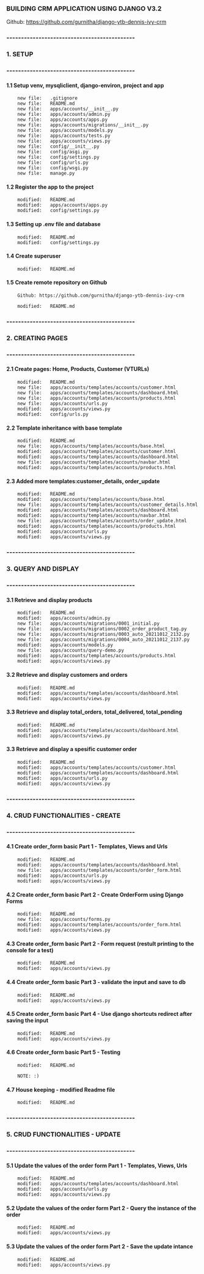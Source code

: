 ### BUILDING CRM APPLICATION USING DJANGO V3.2

Github: https://github.com/gurnitha/django-ytb-dennis-ivy-crm


### --------------------------------------------
### 1. SETUP
### --------------------------------------------


#### 1.1 Setup venv, mysqliclient, django-environ, project and app

        new file:   .gitignore
        new file:   README.md
        new file:   apps/accounts/__init__.py
        new file:   apps/accounts/admin.py
        new file:   apps/accounts/apps.py
        new file:   apps/accounts/migrations/__init__.py
        new file:   apps/accounts/models.py
        new file:   apps/accounts/tests.py
        new file:   apps/accounts/views.py
        new file:   config/__init__.py
        new file:   config/asgi.py
        new file:   config/settings.py
        new file:   config/urls.py
        new file:   config/wsgi.py
        new file:   manage.py


#### 1.2 Register the app to the project

        modified:   README.md
        modified:   apps/accounts/apps.py
        modified:   config/settings.py


#### 1.3 Setting up .env file and database

        modified:   README.md
        modified:   config/settings.py


#### 1.4 Create superuser

        modified:   README.md


#### 1.5 Create remote repository on Github

        Github: https://github.com/gurnitha/django-ytb-dennis-ivy-crm

        modified:   README.md


### --------------------------------------------
### 2. CREATING PAGES
### --------------------------------------------


#### 2.1 Create pages: Home, Products, Customer (VTURLs)

        modified:   README.md
        new file:   apps/accounts/templates/accounts/customer.html
        new file:   apps/accounts/templates/accounts/dashboard.html
        new file:   apps/accounts/templates/accounts/products.html
        new file:   apps/accounts/urls.py
        modified:   apps/accounts/views.py
        modified:   config/urls.py


#### 2.2 Template inheritance with base template

        modified:   README.md
        new file:   apps/accounts/templates/accounts/base.html
        modified:   apps/accounts/templates/accounts/customer.html
        modified:   apps/accounts/templates/accounts/dashboard.html
        new file:   apps/accounts/templates/accounts/navbar.html
        modified:   apps/accounts/templates/accounts/products.html


#### 2.3 Added more templates:customer_details, order_update

        modified:   README.md
        modified:   apps/accounts/templates/accounts/base.html
        new file:   apps/accounts/templates/accounts/customer_details.html
        modified:   apps/accounts/templates/accounts/dashboard.html
        modified:   apps/accounts/templates/accounts/navbar.html
        new file:   apps/accounts/templates/accounts/order_update.html
        modified:   apps/accounts/templates/accounts/products.html
        modified:   apps/accounts/urls.py
        modified:   apps/accounts/views.py


### --------------------------------------------
### 3. QUERY AND DISPLAY
### --------------------------------------------


#### 3.1 Retrieve and display products

        modified:   README.md
        modified:   apps/accounts/admin.py
        new file:   apps/accounts/migrations/0001_initial.py
        new file:   apps/accounts/migrations/0002_order_product_tag.py
        new file:   apps/accounts/migrations/0003_auto_20211012_2132.py
        new file:   apps/accounts/migrations/0004_auto_20211012_2137.py
        modified:   apps/accounts/models.py
        new file:   apps/accounts/query-demo.py
        modified:   apps/accounts/templates/accounts/products.html
        modified:   apps/accounts/views.py


#### 3.2 Retrieve and display customers and orders

        modified:   README.md
        modified:   apps/accounts/templates/accounts/dashboard.html
        modified:   apps/accounts/views.py


#### 3.3 Retrieve and display total_orders, total_delivered, total_pending

        modified:   README.md
        modified:   apps/accounts/templates/accounts/dashboard.html
        modified:   apps/accounts/views.py


#### 3.3 Retrieve and display a spesific customer order

        modified:   README.md
        modified:   apps/accounts/templates/accounts/customer.html
        modified:   apps/accounts/templates/accounts/dashboard.html
        modified:   apps/accounts/urls.py
        modified:   apps/accounts/views.py


### --------------------------------------------
### 4. CRUD FUNCTIONALITIES - CREATE
### --------------------------------------------


#### 4.1 Create order_form basic Part 1 - Templates, Views and Urls

        modified:   README.md
        modified:   apps/accounts/templates/accounts/dashboard.html
        new file:   apps/accounts/templates/accounts/order_form.html
        modified:   apps/accounts/urls.py
        modified:   apps/accounts/views.py


#### 4.2 Create order_form basic Part 2 - Create OrderForm using Django Forms

        modified:   README.md
        new file:   apps/accounts/forms.py
        modified:   apps/accounts/templates/accounts/order_form.html
        modified:   apps/accounts/views.py


#### 4.3 Create order_form basic Part 2 - Form request (restult printing to the console for a test)

        modified:   README.md
        modified:   apps/accounts/views.py


#### 4.4 Create order_form basic Part 3 - validate the input and save to db

        modified:   README.md
        modified:   apps/accounts/views.py


#### 4.5 Create order_form basic Part 4 - Use django shortcuts redirect after saving the input

        modified:   README.md
        modified:   apps/accounts/views.py


#### 4.6 Create order_form basic Part 5 - Testing

        modified:   README.md

        NOTE: :)


#### 4.7 House keeping - modified Readme file

        modified:   README.md


### --------------------------------------------
### 5. CRUD FUNCTIONALITIES - UPDATE
### --------------------------------------------


#### 5.1 Update the values of the order form Part 1 - Templates, Views, Urls

        modified:   README.md
        modified:   apps/accounts/templates/accounts/dashboard.html
        modified:   apps/accounts/urls.py
        modified:   apps/accounts/views.py


#### 5.2 Update the values of the order form Part 2 - Query the instance of the order

        modified:   README.md
        modified:   apps/accounts/views.py


#### 5.3 Update the values of the order form Part 2 - Save the update intance

        modified:   README.md
        modified:   apps/accounts/views.py


